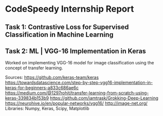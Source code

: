 # CodeSpeedy Internship Report

## Task 1: Contrastive Loss for Supervised Classification in Machine Learning

## Task 2: ML | VGG-16 Implementation in Keras

Worked on implementing VGG-16 model for image classification using the concept of transfer learning.

Sources:
https://github.com/keras-team/keras
https://towardsdatascience.com/step-by-step-vgg16-implementation-in-keras-for-beginners-a833c686ae6c
https://medium.com/@1297rohit/transfer-learning-from-scratch-using-keras-339834b153b9
https://github.com/iamtrask/Grokking-Deep-Learning
https://neurohive.io/en/popular-networks/vgg16/
http://image-net.org/
Libraries: Numpy, Keras, Scipy, Matplotlib
